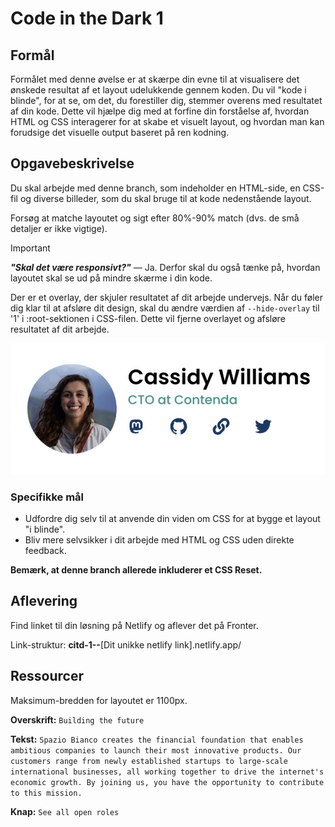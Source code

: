 # **Code in the Dark 1**

## Formål

Formålet med denne øvelse er at skærpe din evne til at visualisere det ønskede resultat af et layout udelukkende gennem koden. Du vil "kode i blinde", for at se, om det, du forestiller dig, stemmer overens med resultatet af din kode. Dette vil hjælpe dig med at forfine din forståelse af, hvordan HTML og CSS interagerer for at skabe et visuelt layout, og hvordan man kan forudsige det visuelle output baseret på ren kodning.

## Opgavebeskrivelse

Du skal arbejde med denne branch, som indeholder en HTML-side, en CSS-fil og diverse billeder, som du skal bruge til at kode nedenstående layout.

Forsøg at matche layoutet og sigt efter 80%-90% match (dvs. de små detaljer er ikke vigtige).

> [!IMPORTANT]  
> **_"Skal det være responsivt?"_** — Ja. Derfor skal du også tænke på, hvordan layoutet skal se ud på mindre skærme i din kode.

Der er et overlay, der skjuler resultatet af dit arbejde undervejs. Når du føler dig klar til at afsløre dit design, skal du ændre værdien af `--hide-overlay` til '1' i :root-sektionen i CSS-filen. Dette vil fjerne overlayet og afsløre resultatet af dit arbejde.

![Code in the Dark 1](./assets/image.png)

### Specifikke mål

- Udfordre dig selv til at anvende din viden om CSS for at bygge et layout "i blinde".
- Bliv mere selvsikker i dit arbejde med HTML og CSS uden direkte feedback.

**Bemærk, at denne branch allerede inkluderer et CSS Reset.**

## Aflevering

Find linket til din løsning på Netlify og aflever det på Fronter.

Link-struktur: **citd-1--**[Dit unikke netlify link].netlify.app/

## Ressourcer

Maksimum-bredden for layoutet er 1100px.

**Overskrift:** `Building the future`

**Tekst:** `Spazio Bianco creates the financial foundation that enables ambitious companies to launch their most innovative products. Our customers range from newly established startups to large-scale international businesses, all working together to drive the internet's economic growth. By joining us, you have the opportunity to contribute to this mission.`

**Knap:** `See all open roles`
